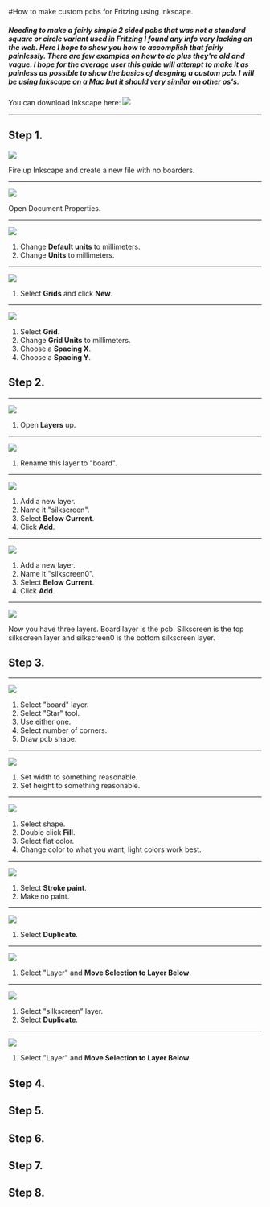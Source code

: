#How to make custom pcbs for Fritzing using Inkscape. 

##### Needing to make a fairly simple 2 sided pcbs that was not a standard square or circle variant used in Fritzing I found any info very lacking on the web. Here I hope to show you how to accomplish that fairly painlessly. There are few examples on how to do plus they're old and vague. I hope for the average user this guide will attempt to make it as painless as possible to show the basics of desgning a custom pcb. I will be using Inkscape on a Mac but it should very similar on other os's.

You can download Inkscape here: [![](https://upload.wikimedia.org/wikipedia/commons/thumb/0/0d/Inkscape_Logo.svg/64px-Inkscape_Logo.svg.png)](https://inkscape.org/en/download/)

---

## Step 1.
![](https://github.com/duff2013/Fritzing-Custom-PCB-HowTo/blob/master/img/1.1.png)

Fire up Inkscape and create a new file with no boarders. 

---
![](https://github.com/duff2013/Fritzing-Custom-PCB-HowTo/blob/master/img/1.2.png)

Open Document Properties.

---
![](https://github.com/duff2013/Fritzing-Custom-PCB-HowTo/blob/master/img/1.3.png)

1. Change **Default units** to millimeters.
2. Change **Units** to millimeters.

---
![](https://github.com/duff2013/Fritzing-Custom-PCB-HowTo/blob/master/img/1.4.png)

1. Select **Grids** and click **New**.

---
![](https://github.com/duff2013/Fritzing-Custom-PCB-HowTo/blob/master/img/1.5.png)

1. Select **Grid**.
2. Change **Grid Units** to millimeters.
3. Choose a **Spacing X**.
4. Choose a **Spacing Y**.

## Step 2.

---
![](https://github.com/duff2013/Fritzing-Custom-PCB-HowTo/blob/master/img/2.1.png)

1. Open **Layers** up.

---
![](https://github.com/duff2013/Fritzing-Custom-PCB-HowTo/blob/master/img/2.2.png)

1. Rename this layer to "board".

---
![](https://github.com/duff2013/Fritzing-Custom-PCB-HowTo/blob/master/img/2.3.png)

1. Add a new layer.
2. Name it "silkscreen".
3. Select **Below Current**.
4. Click **Add**.

---
![](https://github.com/duff2013/Fritzing-Custom-PCB-HowTo/blob/master/img/2.4.png)

1. Add a new layer.
2. Name it "silkscreen0".
3. Select **Below Current**.
4. Click **Add**.

---
![](https://github.com/duff2013/Fritzing-Custom-PCB-HowTo/blob/master/img/2.5.png)

Now you have three layers. Board layer is the pcb. Silkscreen is the top silkscreen layer and silkscreen0 is the bottom silkscreen layer.

## Step 3.

---
![](https://github.com/duff2013/Fritzing-Custom-PCB-HowTo/blob/master/img/3.1.png)

1. Select "board" layer.
2. Select "Star" tool.
3. Use either one.
4. Select number of corners.
5. Draw pcb shape.

---
![](https://github.com/duff2013/Fritzing-Custom-PCB-HowTo/blob/master/img/3.2.png)

1. Set width to something reasonable.
2. Set height to something reasonable.

---
![](https://github.com/duff2013/Fritzing-Custom-PCB-HowTo/blob/master/img/3.3.png)

1. Select shape.
2. Double click **Fill**.
3. Select flat color.
4. Change color to what you want, light colors work best.

---
![](https://github.com/duff2013/Fritzing-Custom-PCB-HowTo/blob/master/img/3.4.png)

1. Select **Stroke paint**.
2. Make no paint.

---
![](https://github.com/duff2013/Fritzing-Custom-PCB-HowTo/blob/master/img/3.5.png)

1. Select **Duplicate**.

---
![](https://github.com/duff2013/Fritzing-Custom-PCB-HowTo/blob/master/img/3.6.png)

1. Select "Layer" and **Move Selection to Layer Below**.

---
![](https://github.com/duff2013/Fritzing-Custom-PCB-HowTo/blob/master/img/3.7.png)

1. Select "silkscreen" layer.
2. Select **Duplicate**.

---
![](https://github.com/duff2013/Fritzing-Custom-PCB-HowTo/blob/master/img/3.8.png)

1. Select "Layer" and **Move Selection to Layer Below**.

## Step 4.

## Step 5.

## Step 6.

## Step 7.

## Step 8.